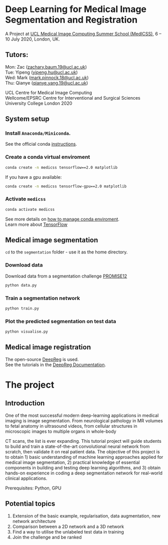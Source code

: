 # Deep Learning for Medical Image Segmentation and Registration
A Project at [UCL Medical Image Computing Summer School (MedICSS)](https://medicss.cs.ucl.ac.uk/), 6 – 10 July 2020, London, UK.

## Tutors:  
Mon: Zac (zachary.baum.19@ucl.ac.uk)  
Tue: Yipeng (yipeng.hu@ucl.ac.uk)  
Wed: Mark (mark.pinnock.18@ucl.ac.uk)  
Thu: Qianye (qianye.yang.19@ucl.ac.uk)  

UCL Centre for Medical Image Computing  
Wellcome/EPSRC Centre for Interventional and Surgical Sciences  
University College London 2020

## System setup
### Install `Anaconda/Miniconda`. 
  See the official conda [instructions](https://docs.anaconda.com/anaconda/install/).  

### Create a conda virtual enviroment
```bash
conda create -n medicss tensorflow==2.0 matplotlib
```
  If you have a gpu available:
```bash
conda create -n medicss tensorflow-gpu==2.0 matplotlib
```

### Activate `medicss`
```bash
conda activate medicss
```
  See more details on [how to manage conda enviroment](https://docs.conda.io/projects/conda/en/latest/user-guide/tasks/manage-environments.html).  
  Learn more about [TensorFlow](https://www.tensorflow.org/)

## Medical image segmentation
`cd` to the `segmentation` folder - use it as the home directory.
### Download data
  Download data from a segmentation challenge [PROMISE12](https://promise12.grand-challenge.org/)
```bash
python data.py
```

### Train a segmentation network 
```bash
python train.py
```

### Plot the predicted segmentation on test data
```bash
python visualise.py
```

## Medical image registration
The open-source [DeepReg](https://github.com/ucl-candi/DeepReg/) is used.  
See the tutorials in the [DeepReg Documentation](https://ucl-candi.github.io/DeepReg/#/).




# The project 
## Introduction 
One of the most successful modern deep-learning applications in medical imaging is image segmentation. From neurological pathology in MR volumes to fetal anatomy in ultrasound videos, from cellular structures in microscopic images to multiple organs in whole-body

 CT scans, the list is ever expanding. This tutorial project will guide students to build and train a state-of-the-art convolutional neural network from scratch, then validate it on real patient data. The objective of this project is to obtain 1) basic understanding of machine learning approaches applied for medical image segmentation, 2) practical knowledge of essential components in building and testing deep learning algorithms, and 3) obtain hands-on experience in coding a deep segmentation network for real-world clinical applications.

Prerequisites: Python, GPU

## Potential topics
 1. Extension of the basic example, regularisation, data augmentation, new network architecture
 2. Comparison between a 2D network and a 3D network
 3. Find a way to utilise the unlabeled test data in training
 4. Join the challenge and be ranked 
